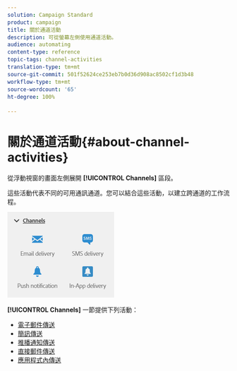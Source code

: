 ```yaml
---
solution: Campaign Standard
product: campaign
title: 關於通道活動
description: 可從螢幕左側使用通道活動。
audience: automating
content-type: reference
topic-tags: channel-activities
translation-type: tm+mt
source-git-commit: 501f52624ce253eb7b0d36d908ac8502cf1d3b48
workflow-type: tm+mt
source-wordcount: '65'
ht-degree: 100%

---
```



# 關於通道活動{#about-channel-activities}

從浮動視窗的畫面左側展開 **[!UICONTROL Channels]** 區段。

這些活動代表不同的可用通訊通道。您可以結合這些活動，以建立跨通道的工作流程。

![](assets/wkf_channels_activities.png)

**[!UICONTROL Channels]** 一節提供下列活動：

* [電子郵件傳送](../../automating/using/email-delivery.md)
* [簡訊傳送](../../automating/using/sms-delivery.md)
* [推播通知傳送](../../automating/using/push-notification-delivery.md)
* [直接郵件傳送](../../automating/using/direct-mail-delivery.md)
* [應用程式內傳送](../../automating/using/in-app-delivery.md)

